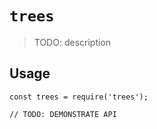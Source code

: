 # `trees`

> TODO: description

## Usage

```
const trees = require('trees');

// TODO: DEMONSTRATE API
```
